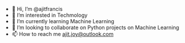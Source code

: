 - 👋 Hi, I’m @ajitfrancis
- 👀 I’m interested in Techmology
- 🌱 I’m currently learning Machine Learning
- 💞️ I’m looking to collaborate on Python projects on Machine Learning
- 📫 How to reach me ajit.joy@outlook.com


